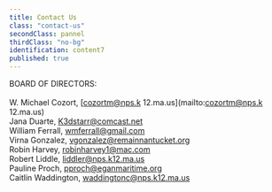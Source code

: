 ```yaml
---
title: Contact Us
class: "contact-us"
secondClass: pannel
thirdClass: "no-bg"
identification: content7
published: true
---
```


BOARD OF DIRECTORS:<br/><br/>
W. Michael Cozort, [cozortm@nps.k 12.ma.us](mailto:cozortm@nps.k 12.ma.us)<br />
Jana Duarte, [K3dstarr@comcast.net](mailto:K3dstarr@comcast.net)<br />
William Ferrall, [wmferrall@gmail.com](mailto:wmferrall@gmail.com)<br />
Virna Gonzalez, [vgonzalez@remainnantucket.org](mailto:vgonzalez@remainnantucket.org)<br />
Robin Harvey, [robinharvey1@mac.com](mailto:robinharvey1@mac.com)<br />
Robert Liddle, [liddler@nps.k12.ma.us](mailto:liddler@nps.k12.ma.us)<br />
Pauline Proch, [pproch@eganmaritime.org](mailto:pproch@eganmaritime.org)<br />
Caitlin Waddington, [waddingtonc@nps.k12.ma.us](mailto:waddingtonc@nps.k12.ma.us)
